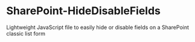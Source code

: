 # SharePoint-HideDisableFields
Lightweight JavaScript file to easily hide or disable fields on a SharePoint classic list form
